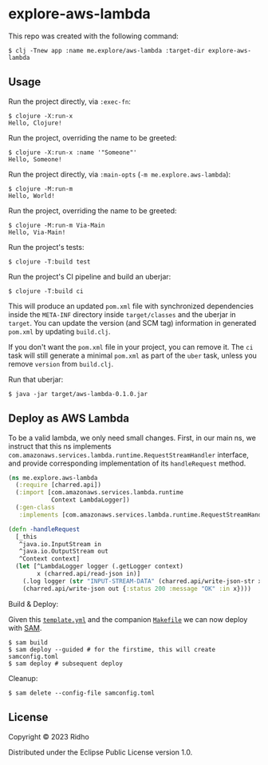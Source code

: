 # explore-aws-lambda

This repo was created with the following command:

    $ clj -Tnew app :name me.explore/aws-lambda :target-dir explore-aws-lambda

## Usage

Run the project directly, via `:exec-fn`:

    $ clojure -X:run-x
    Hello, Clojure!

Run the project, overriding the name to be greeted:

    $ clojure -X:run-x :name '"Someone"'
    Hello, Someone!

Run the project directly, via `:main-opts` (`-m me.explore.aws-lambda`):

    $ clojure -M:run-m
    Hello, World!

Run the project, overriding the name to be greeted:

    $ clojure -M:run-m Via-Main
    Hello, Via-Main!

Run the project's tests:

    $ clojure -T:build test

Run the project's CI pipeline and build an uberjar:

    $ clojure -T:build ci

This will produce an updated `pom.xml` file with synchronized dependencies
inside the `META-INF` directory inside `target/classes` and the uberjar in
`target`. You can update the version (and SCM tag) information in generated
`pom.xml` by updating `build.clj`.

If you don't want the `pom.xml` file in your project, you can remove it. The
`ci` task will still generate a minimal `pom.xml` as part of the `uber` task,
unless you remove `version` from `build.clj`.

Run that uberjar:

    $ java -jar target/aws-lambda-0.1.0.jar

## Deploy as AWS Lambda

To be a valid lambda, we only need small changes. First, in our main ns, we
instruct that this ns implements
`com.amazonaws.services.lambda.runtime.RequestStreamHandler` interface, and
provide corresponding implementation of its `handleRequest` method.

```clojure
(ns me.explore.aws-lambda
  (:require [charred.api])
  (:import [com.amazonaws.services.lambda.runtime
            Context LambdaLogger])
  (:gen-class
   :implements [com.amazonaws.services.lambda.runtime.RequestStreamHandler]))
```

```clojure
(defn -handleRequest
  [_this
   ^java.io.InputStream in
   ^java.io.OutputStream out
   ^Context context]
  (let [^LambdaLogger logger (.getLogger context)
        x (charred.api/read-json in)]
    (.log logger (str "INPUT-STREAM-DATA" (charred.api/write-json-str x)))
    (charred.api/write-json out {:status 200 :message "OK" :in x})))
```

Build & Deploy:

Given this [`template.yml`](./template.yml) and the companion
[`Makefile`](./Makefile) we can now deploy with [SAM](https://aws.amazon.com/serverless/sam/).

    $ sam build
    $ sam deploy --guided # for the firstime, this will create samconfig.toml
    $ sam deploy # subsequent deploy

Cleanup:

    $ sam delete --config-file samconfig.toml


## License

Copyright © 2023 Ridho

Distributed under the Eclipse Public License version 1.0.
